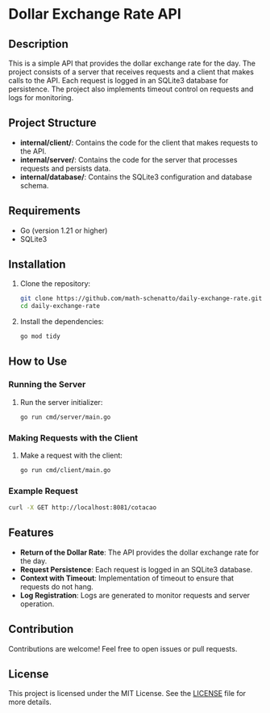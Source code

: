# Dollar Exchange Rate API

## Description

This is a simple API that provides the dollar exchange rate for the day. The project consists of a server that receives requests and a client that makes calls to the API. Each request is logged in an SQLite3 database for persistence. The project also implements timeout control on requests and logs for monitoring.

## Project Structure

- **internal/client/**: Contains the code for the client that makes requests to the API.
- **internal/server/**: Contains the code for the server that processes requests and persists data.
- **internal/database/**: Contains the SQLite3 configuration and database schema.

## Requirements

- Go (version 1.21 or higher)
- SQLite3

## Installation

1. Clone the repository:
   ```bash
   git clone https://github.com/math-schenatto/daily-exchange-rate.git
   cd daily-exchange-rate
   ```

2. Install the dependencies:
   ```bash
   go mod tidy
   ```

## How to Use

### Running the Server

1. Run the server initializer:
   ```bash
   go run cmd/server/main.go
   ```

### Making Requests with the Client

1. Make a request with the client:
   ```bash
   go run cmd/client/main.go
   ```

### Example Request

```bash
curl -X GET http://localhost:8081/cotacao
```

## Features

- **Return of the Dollar Rate**: The API provides the dollar exchange rate for the day.
- **Request Persistence**: Each request is logged in an SQLite3 database.
- **Context with Timeout**: Implementation of timeout to ensure that requests do not hang.
- **Log Registration**: Logs are generated to monitor requests and server operation.

## Contribution

Contributions are welcome! Feel free to open issues or pull requests.

## License

This project is licensed under the MIT License. See the [LICENSE](LICENSE) file for more details.
